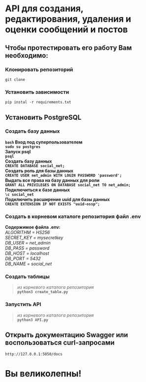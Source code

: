 # API для создания, редактирования, удаления и оценки сообщений и постов  
## Чтобы протестировать его работу Вам необходимо:  
### Клонировать репозиторий  
`git clone`  
### Установить зависимости  
`pip instal -r requirements.txt`  
## Установить PostgreSQL  
### Создать базу данных  
**`bash` Вход под суперпользователем**  
**`sudo su postgres`**  
**Запуск psql**  
**`psql`**  
**Создать базу данных**  
**`CREATE DATABASE social_net;`**  
**Создать роль для базы данных**  
**`CREATE USER net_admin WITH LOGIN PASSWORD 'password';`**  
**Выдать все права на базу данных для роли**  
**`GRANT ALL PRIVILEGES ON DATABASE social_net TO net_admin;`**  
**Подключиться к базе данных**  
**`\c social_net`**  
**Подключить расширение uuid для базы данных**  
**`CREATE EXTENSION IF NOT EXISTS "uuid-ossp";`**  
### Создать в корневом каталоге репозитория файл .env  
**Содержимое файла .env:**  
*ALGORITHM = HS256*  
*SECRET_KEY = mysecretkey*  
*DB_USER = net_admin*  
*DB_PASS = password*  
*DB_HOST = localhost*  
*DB_PORT = 5432*  
*DB_NAME = social_net*  
### Создать таблицы  
>*из корневого каталога репозитория*  
**`python3 create_table.py`**  
### Запустить API  
>*из корневого каталога репозитория*  
**`python3 API.py`**  
## Открыть документацию Swagger или воспользоваться curl-запросами  
`http://127.0.0.1:5050/docs`  
# Вы великолепны!